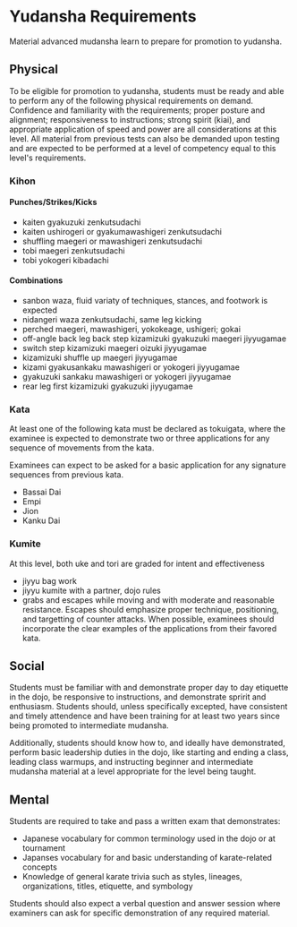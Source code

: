 # Yudansha Requirements

Material advanced mudansha learn to prepare for promotion to yudansha.

## Physical

To be eligible for promotion to yudansha, students must be ready and able to perform any of the following
physical requirements on demand. Confidence and familiarity with the requirements; proper posture and alignment;
responsiveness to instructions; strong spirit (kiai), and appropriate application of speed and power are all
considerations at this level. All material from previous tests can also be demanded upon testing and are expected to be
performed at a level of competency equal to this level's requirements.

### Kihon

#### Punches/Strikes/Kicks

* kaiten gyakuzuki zenkutsudachi
* kaiten ushirogeri or gyakumawashigeri zenkutsudachi
* shuffling maegeri or mawashigeri zenkutsudachi
* tobi maegeri zenkutsudachi
* tobi yokogeri kibadachi

#### Combinations

* sanbon waza, fluid variaty of techniques, stances, and footwork is expected
* nidangeri waza zenkutsudachi, same leg kicking
* perched maegeri, mawashigeri, yokokeage, ushigeri; gokai
* off-angle back leg back step kizamizuki gyakuzuki maegeri jiyyugamae
* switch step kizamizuki maegeri oizuki jiyyugamae
* kizamizuki shuffle up maegeri jiyyugamae
* kizami gyakusankaku mawashigeri or yokogeri jiyyugamae
* gyakuzuki sankaku mawashigeri or yokogeri jiyyugamae
* rear leg first kizamizuki gyakuzuki jiyyugamae

### Kata

At least one of the following kata must be declared as tokuigata, where the examinee is expected to demonstrate
two or three applications for any sequence of movements from the kata.

Examinees can expect to be asked for a basic application for any signature sequences from previous kata.

* Bassai Dai
* Empi
* Jion
* Kanku Dai

### Kumite

At this level, both uke and tori are graded for intent and effectiveness

* jiyyu bag work
* jiyyu kumite with a partner, dojo rules
* grabs and escapes while moving and with moderate and reasonable resistance. Escapes should emphasize proper
  technique, positioning, and targetting of counter attacks. When possible, examinees should incorporate the
  clear examples of the applications from their favored kata.

## Social

Students must be familiar with and demonstrate proper day to day etiquette in the dojo, be responsive to instructions,
and demonstrate spririt and enthusiasm. Students should, unless specifically excepted, have consistent and timely
attendence and have been training for at least two years since being promoted to intermediate mudansha.

Additionally, students should know how to, and ideally have demonstrated, perform basic leadership duties in the dojo,
like starting and ending a class, leading class warmups, and instructing beginner and intermediate mudansha material
at a level appropriate for the level being taught.

## Mental

Students are required to take and pass a written exam that demonstrates:

* Japanese vocabulary for common terminology used in the dojo or at tournament
* Japanses vocabulary for and basic understanding of karate-related concepts
* Knowledge of general karate trivia such as styles, lineages, organizations, titles, etiquette, and symbology

Students should also expect a verbal question and answer session where examiners can ask for specific demonstration of
any required material.
